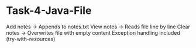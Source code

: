 # Task-4-Java-File

Add notes → Appends to notes.txt
View notes → Reads file line by line
Clear notes → Overwrites file with empty content
Exception handling included (try-with-resources)
